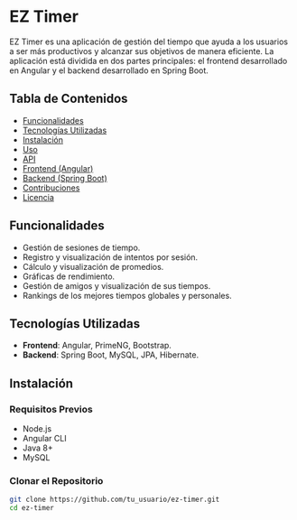 # EZ Timer

EZ Timer es una aplicación de gestión del tiempo que ayuda a los usuarios a ser más productivos y alcanzar sus objetivos de manera eficiente. La aplicación está dividida en dos partes principales: el frontend desarrollado en Angular y el backend desarrollado en Spring Boot.

## Tabla de Contenidos

- [Funcionalidades](#funcionalidades)
- [Tecnologías Utilizadas](#tecnologías-utilizadas)
- [Instalación](#instalación)
- [Uso](#uso)
- [API](#api)
- [Frontend (Angular)](#frontend-angular)
- [Backend (Spring Boot)](#backend-spring-boot)
- [Contribuciones](#contribuciones)
- [Licencia](#licencia)

## Funcionalidades

- Gestión de sesiones de tiempo.
- Registro y visualización de intentos por sesión.
- Cálculo y visualización de promedios.
- Gráficas de rendimiento.
- Gestión de amigos y visualización de sus tiempos.
- Rankings de los mejores tiempos globales y personales.

## Tecnologías Utilizadas

- **Frontend**: Angular, PrimeNG, Bootstrap.
- **Backend**: Spring Boot, MySQL, JPA, Hibernate.

## Instalación

### Requisitos Previos

- Node.js
- Angular CLI
- Java 8+
- MySQL

### Clonar el Repositorio

```bash
git clone https://github.com/tu_usuario/ez-timer.git
cd ez-timer
